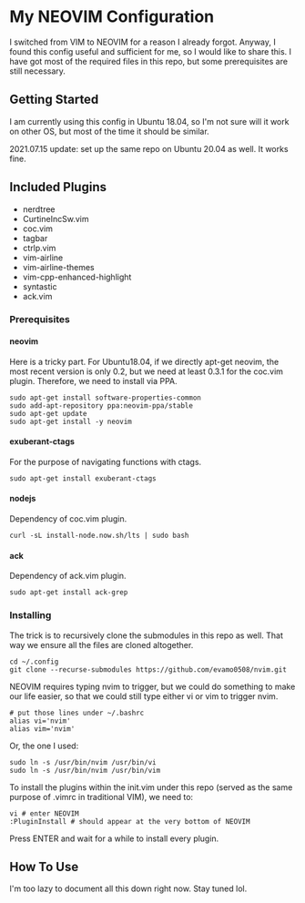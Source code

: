 # My NEOVIM Configuration

I switched from VIM to NEOVIM for a reason I already forgot. Anyway, I found this config useful and sufficient for me, so I would like to share this. I have got most of the required files in this repo, but some prerequisites are still necessary. 

## Getting Started

I am currently using this config in Ubuntu 18.04, so I'm not sure will it work on other OS, but most of the time it should be similar.

2021.07.15 update: set up the same repo on Ubuntu 20.04 as well. It works fine.

## Included Plugins

* nerdtree
* CurtineIncSw.vim
* coc.vim
* tagbar
* ctrlp.vim
* vim-airline
* vim-airline-themes
* vim-cpp-enhanced-highlight
* syntastic
* ack.vim

### Prerequisites

#### neovim

Here is a tricky part. For Ubuntu18.04, if we directly apt-get neovim, the most recent version is only 0.2, but we need at least 0.3.1 for the coc.vim plugin. Therefore, we need to install via PPA.

```
sudo apt-get install software-properties-common
sudo add-apt-repository ppa:neovim-ppa/stable
sudo apt-get update
sudo apt-get install -y neovim
```

#### exuberant-ctags

For the purpose of navigating functions with ctags.

```
sudo apt-get install exuberant-ctags
```

#### nodejs

Dependency of coc.vim plugin.

```
curl -sL install-node.now.sh/lts | sudo bash
```

#### ack

Dependency of ack.vim plugin.

```
sudo apt-get install ack-grep
```

### Installing

The trick is to recursively clone the submodules in this repo as well. That way we ensure all the files are cloned altogether.

```
cd ~/.config
git clone --recurse-submodules https://github.com/evamo0508/nvim.git
```

NEOVIM requires typing nvim to trigger, but we could do something to make our life easier, so that we could still type either vi or vim to trigger nvim.

```
# put those lines under ~/.bashrc
alias vi='nvim'
alias vim='nvim'
```

Or, the one I used:

```
sudo ln -s /usr/bin/nvim /usr/bin/vi
sudo ln -s /usr/bin/nvim /usr/bin/vim
```

To install the plugins within the init.vim under this repo (served as the same purpose of .vimrc in traditional VIM), we need to:

```
vi # enter NEOVIM
:PluginInstall # should appear at the very bottom of NEOVIM
```

Press ENTER and wait for a while to install every plugin.

## How To Use

I'm too lazy to document all this down right now. Stay tuned lol.
